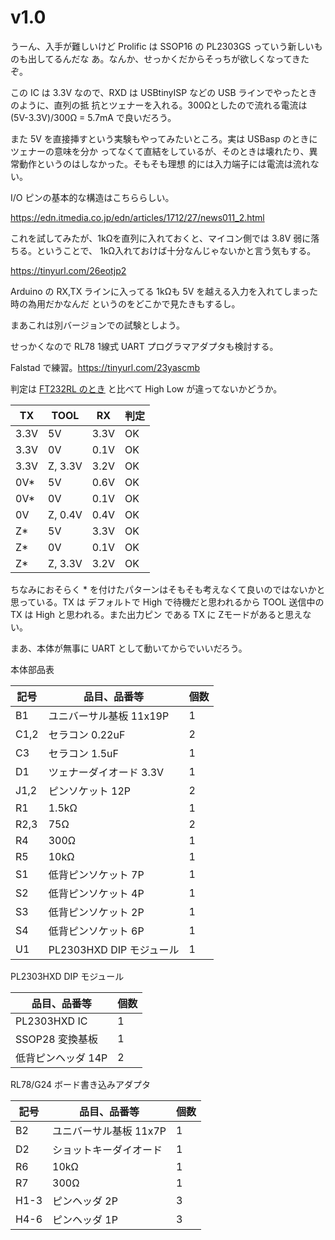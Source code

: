 # v1.0

うーん、入手が難しいけど Prolific は SSOP16 の PL2303GS っていう新しいものも出してるんだな
あ。なんか、せっかくだからそっちが欲しくなってきたぞ。

この IC は 3.3V なので、RXD は USBtinyISP などの USB ラインでやったときのように、直列の抵
抗とツェナーを入れる。300Ωとしたので流れる電流は (5V-3.3V)/300Ω = 5.7mA で良いだろう。

また 5V を直接挿すという実験もやってみたいところ。実は USBasp のときにツェナーの意味を分か
ってなくて直結をしているが、そのときは壊れたり、異常動作というのはしなかった。そもそも理想
的には入力端子には電流は流れない。

I/O ピンの基本的な構造はこちららしい。

https://edn.itmedia.co.jp/edn/articles/1712/27/news011_2.html

これを試してみたが、1kΩを直列に入れておくと、マイコン側では 3.8V 弱に落ちる。ということで、
1kΩ入れておけば十分なんじゃないかと言う気もする。

https://tinyurl.com/26eotjp2

Arduino の RX,TX ラインに入ってる 1kΩも 5V を越える入力を入れてしまった時の為用だかなんだ
というのをどこかで見たきもするし。

まあこれは別バージョンでの試験としよう。

せっかくなので RL78 1線式 UART プログラマアダプタも検討する。

Falstad で練習。https://tinyurl.com/23yascmb

判定は [FT232RL のとき](https://tinyurl.com/25pmutjl) と比べて High Low が違ってないかどうか。

| TX | TOOL | RX | 判定 |
| --- | --- | --- | --- |
| 3.3V | 5V | 3.3V | OK |
| 3.3V | 0V | 0.1V | OK |
| 3.3V | Z, 3.3V | 3.2V | OK |
| 0V* | 5V | 0.6V | OK |
| 0V* | 0V | 0.1V | OK |
| 0V | Z, 0.4V | 0.4V | OK |
| Z* | 5V | 3.3V | OK |
| Z* | 0V | 0.1V | OK |
| Z* | Z, 3.3V | 3.2V | OK|

ちなみにおそらく * を付けたパターンはそもそも考えなくて良いのではないかと思っている。TX は
デフォルトで High で待機だと思われるから TOOL 送信中の TX は High と思われる。また出力ピン
である TX に Zモードがあると思えない。

まあ、本体が無事に UART として動いてからでいいだろう。

本体部品表 

| 記号 | 品目、品番等 | 個数 |
| ---  | ---          | ---  |
| B1   | ユニバーサル基板 11x19P | 1 |
| C1,2 | セラコン 0.22uF         | 2 |
| C3   | セラコン 1.5uF          | 1 |
| D1   | ツェナーダイオード 3.3V | 1 |
| J1,2 | ピンソケット 12P        | 2 |
| R1   | 1.5kΩ                  | 1 |
| R2,3 | 75Ω                    | 2 |
| R4   | 300Ω                   | 1 |
| R5   | 10kΩ                   | 1 |
| S1   | 低背ピンソケット 7P     | 1 |
| S2   | 低背ピンソケット 4P     | 1 |
| S3   | 低背ピンソケット 2P     | 1 |
| S4   | 低背ピンソケット 6P     | 1 |
| U1   | PL2303HXD DIP モジュール | 1 |

PL2303HXD DIP モジュール 

| 品目、品番等             | 個数 |
| ---                      | ---  |
| PL2303HXD IC             | 1    |
| SSOP28 変換基板          | 1    |
| 低背ピンヘッダ 14P       | 2    |

RL78/G24 ボード書き込みアダプタ

| 記号 | 品目、品番等             | 個数 |
| ---  | ---                      | ---  |
| B2   | ユニバーサル基板 11x7P   | 1    |
| D2   | ショットキーダイオード   | 1    |
| R6   | 10kΩ                    | 1    |
| R7   | 300Ω                    | 1    |
| H1-3 | ピンヘッダ 2P            | 3    |
| H4-6 | ピンヘッダ 1P            | 3    |

